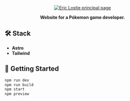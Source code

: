 <div align="center">
  <a href="https://ericlostie.vercel.app/">
    <img
      src="https://res.cloudinary.com/dhpxqwsym/image/upload/w_1280,h_720,c_fill/v1678870284/documentations/ericlostie_sahdmt"
      alt="Eric Lostie principal page"
    />
  </a>
  <p>
    <b>
      Website for a Pókemon game developer.
    </b>
  </p>
</div>

## 🛠️ Stack

- **Astro**
- **Tailwind**

## 🚀 Getting Started
```bash
npm run dev
npm run build
npm start
npm preview
```

